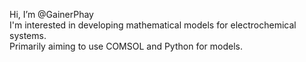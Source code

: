 Hi, I’m @GainerPhay  
I'm interested in developing mathematical models for electrochemical systems.  
Primarily aiming to use COMSOL and Python for models.

<!---
GainerPhay/GainerPhay is a ✨ special ✨ repository because its `README.md` (this file) appears on your GitHub profile.
You can click the Preview link to take a look at your changes.
--->
